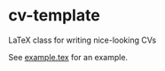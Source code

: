 # cv-template
LaTeX class for writing nice-looking CVs

See [example.tex](example.tex) for an example.
